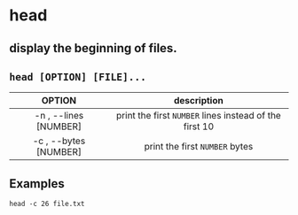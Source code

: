 # head

display the beginning of files.
---

` head [OPTION] [FILE]... `
---

| **OPTION** | description |
|:---:|:---:|
| -n , --lines [NUMBER] | print the first `NUMBER` lines instead of the first 10 |
| -c , --bytes [NUMBER] | print the first `NUMBER` bytes |

## Examples
` head -c 26 file.txt `
